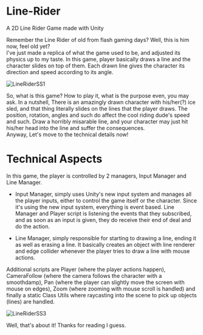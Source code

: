 # Line-Rider
A 2D Line Rider Game made with Unity

Remember the Line Rider of old from flash gaming days? Well, this is him now, feel old yet? <br/>
I've just made a replica of what the game used to be, and adjusted its physics up to my taste. In this game, player basically draws a line and the character slides on top of them. Each drawn line gives the character its direction and speed according to its angle. 

![LineRiderSS1](https://user-images.githubusercontent.com/44427408/150669104-6886a2f6-b4c9-453d-bf43-5ff401fbe803.jpg)

So, what is this game? How to play it, what is the purpose even, you may ask. In a nutshell, There is an amazingly drawn character with his/her(?) ice sled, and that thing literally slides on the lines that the player draws. The position, rotation, angles and such do affect the cool riding dude's speed and such. Draw a horribly misarable line, and your character may just hit his/her head into the line and suffer the consequences. <br/>
Anyway, Let's move to the technical details now! <br/>

# Technical Aspects

In this game, the player is controlled by 2 managers, Input Manager and Line Manager. <br/>
+ Input Manager, simply uses Unity's new input system and manages all the player inputs, either to control the game itself or the character. Since it's using the new input system, everything is event based. Line Manager and Player script is listening the events that they subscribed, and as soon as an input is given, they do receive their end of deal and do the action. <br/>

+ Line Manager, simply responsible for starting to drawing a line, ending it as well as erasing a line. It basically creates an object with line renderer and edge collider whenever the player tries to draw a line with mouse actions. 

Additional scripts are Player (where the player actions happen), CameraFollow (where the camera follows the character with a smoothdamp), Pan (where the player can slightly move the screen with mouse on edges), Zoom (where zooming with mouse scroll is handled) and finally a static Class Utils where raycasting into the scene to pick up objects (lines) are handled.

![LineRiderSS3](https://user-images.githubusercontent.com/44427408/150669472-11eee208-277e-4fc6-8e7b-225256ec68d2.jpg)

Well, that's about it! Thanks for reading I guess.
